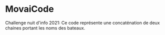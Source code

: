 # MovaiCode

Challenge nuit d'info 2021:
Ce code représente une concaténation de deux chaines portant les noms des bateaux.
